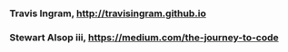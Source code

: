 ### Travis Ingram, http://travisingram.github.io

### Stewart Alsop iii, https://medium.com/the-journey-to-code
